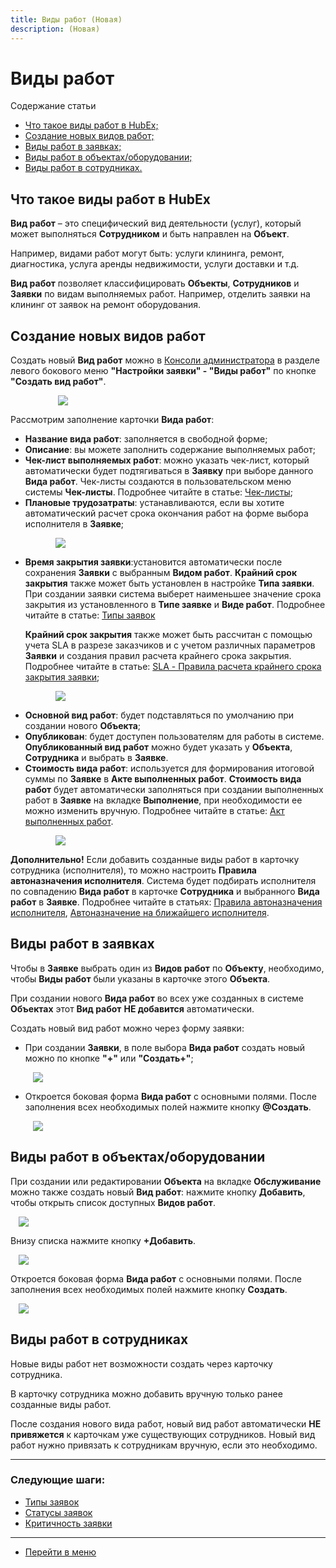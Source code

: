 ```yaml
---
title: Виды работ (Новая)
description: (Новая)
---
```


<h1>Виды работ</h1>

<html lang="ru">
<meta charset="utf-8">

<p>Содержание статьи</p>

<ul>
    <li><a href="#worktype1">Что такое виды работ в HubEx;</a></li>
    <li><a href="#worktype2">Создание новых видов работ;</a></li>
    <li><a href="#worktype3">Виды работ в заявках;</a></li>
    <li><a href="#worktype4">Виды работ в объектах/оборудовании;</a></li>
    <li><a href="#worktype5">Виды работ в сотрудниках.</a></li>
</ul>
</html>

<body>

<h2 id="worktype1">Что такое виды работ в HubEx</h2>

<p><Strong>Вид работ</Strong> – это специфический вид деятельности (услуг), который может выполняться <Strong>Сотрудником</Strong> и быть направлен на <Strong>Объект</Strong>.</p>
<p>Например, видами работ могут быть: услуги клининга, ремонт, диагностика, услуга аренды недвижимости, услуги доставки и т.д.</p>
<p><Strong>Вид работ</Strong> позволяет классифицировать <Strong>Объекты</Strong>, <Strong>Сотрудников</Strong> и <Strong>Заявки</Strong> по видам выполняемых работ. Например, отделить заявки на клининг от заявок на ремонт оборудования.</p>

<h2 id="worktype2">Создание новых видов работ</h2>

<p>Создать новый <Strong>Вид работ</Strong> можно в <a href="https://wiki.hubex.ru/docs/FAQ/RU/admin/HowToEnterTheAdmin.html">Консоли администратора</a> в разделе левого бокового меню <Strong>"Настройки заявки" - "Виды работ"</Strong> по кнопке <Strong>"Создать вид работ"</Strong>.</p>

<div> <img style="margin: 0 auto; display: block; max-width: 70%;" src="/attachments/images/FAQ/ADMIN/WorkType/WorkType.jpg"/> </div>

<p>Рассмотрим заполнение карточки <Strong>Вида работ</Strong>:</p>

<ul>
    <li><strong>Название вида работ</strong>: заполняется в свободной форме;</li>
    <li><Strong>Описание</Strong>: вы можете заполнить содержание выполняемых работ;</li>
    <li><Strong>Чек-лист выполняемых работ</Strong>: можно указать чек-лист, который автоматически будет подтягиваться в <Strong>Заявку</Strong> при выборе данного <Strong>Вида работ</Strong>. Чек-листы создаются в пользовательском меню системы <Strong>Чек-листы</Strong>. Подробнее читайте в статье: <a href="https://wiki.hubex.ru/docs/FAQ/RU/user/Checklists.html">Чек-листы</a>;</li>
    <li><Strong>Плановые трудозатраты</Strong>: устанавливаются, если вы хотите автоматический расчет срока окончания работ на форме выбора исполнителя в <Strong>Заявке</Strong>;</li>
        <p> <div> <img style="margin: 0 auto; display: block; max-width: 80%;" src="/attachments/images/FAQ/ADMIN/WorkType/Engineer.jpg"/> </div> </p>
    <li><strong>Время закрытия заявки</strong>:установится автоматически после сохранения <Strong>Заявки</Strong> с выбранным <Strong>Видом работ</Strong>. <Strong>Крайний срок закрытия</Strong> также может быть установлен в настройке <Strong>Типа заявки</Strong>. При создании заявки система выберет наименьшее значение срока закрытия из установленного в <Strong>Типе заявке</Strong> и <Strong>Виде работ</Strong>. Подробнее читайте в статье: <a href="https://wiki.hubex.ru/docs/FAQ/RU/admin/TicketType.html">Типы заявок</a>
        <p><Strong>Крайний срок закрытия</Strong> также может быть рассчитан с помощью учета SLA в разрезе заказчиков и с учетом различных параметров <Strong>Заявки</Strong> и создания правил расчета крайнего срока закрытия. Подробнее читайте в статье: <a href="https://wiki.hubex.ru/docs/FAQ/RU/admin/SLA.html">SLA - Правила расчета крайнего срока закрытия заявки</a>;</p>
    </li>
        <p> <div> <img style="margin: 0 auto; display: block; max-width: 80%;" src="/attachments/images/FAQ/ADMIN/WorkType/Ticket.jpg"/> </div> </p>
    <li><Strong>Основной вид работ</Strong>: будет подставляться по умолчанию при создании нового <Strong>Объекта</Strong>; </li>
    <li><Strong>Опубликован</Strong>: будет доступен пользователям для работы в системе. <Strong>Опубликованный вид работ</Strong> можно будет указать у <Strong>Объекта</Strong>, <Strong>Сотрудника</Strong> и выбрать в <Strong>Заявке</Strong>.</li>
    <li><Strong>Стоимость вида работ</Strong>: используется для формирования итоговой суммы по <Strong>Заявке</Strong> в <Strong>Акте выполненных работ</Strong>. <Strong>Стоимость вида работ</Strong> будет автоматически заполняться при создании выполненных работ в <Strong>Заявке</Strong> на вкладке <Strong>Выполнение</Strong>, при необходимости ее можно изменить вручную. Подробнее читайте в статье: <a href="https://wiki.hubex.ru/docs/FAQ/RU/user/ActOFAcceptance.html">Акт выполненных работ</a>.</li>
        <p> <div> <img style="margin: 0 auto; display: block; max-width: 80%;" src="/attachments/images/FAQ/ADMIN/WorkType/Works.jpg"/> </div> </p>
</ul>

<p><strong>Дополнительно!</strong> Если добавить созданные виды работ в карточку сотрудника (исполнителя), то можно настроить <Strong>Правила автоназначения исполнителя</Strong>. Система будет подбирать исполнителя по совпадению <Strong>Вида работ</Strong> в карточке <Strong>Сотрудника</Strong> и выбранного <Strong>Вида работ</Strong> в <Strong>Заявке</Strong>. Подробнее читайте в статьях: <a href="https://wiki.hubex.ru/docs/FAQ/RU/admin/RulesOfChoice.html">Правила автоназначения исполнителя</a>, <a href="https://wiki.hubex.ru/docs/FAQ/RU/user/RulesOfChoiceGEO.html">Автоназначение на ближайшего исполнителя</a>.</p>

<h2 id="worktype3">Виды работ в заявках</h2>

<p>Чтобы в <Strong>Заявке</Strong> выбрать один из <Strong>Видов работ</Strong> по <Strong>Объекту</Strong>, необходимо, чтобы <Strong>Виды работ</Strong> были указаны в карточке этого <Strong>Объекта</Strong>.</p>

<p>При создании нового <Strong>Вида работ</Strong> во всех уже созданных в системе <Strong>Объектах</Strong> этот <Strong>Вид работ</Strong> <strong>НЕ добавится</strong> автоматически.</p>

<p>Создать новый вид работ можно через форму заявки:</p>

<ul>
    <li>При создании <Strong>Заявки</Strong>, в поле выбора <Strong>Вида работ</Strong> создать новый можно по кнопке <Strong>"+"</Strong> или <Strong>"Создать+"</Strong>;
        <p> <div> <img style="margin: 0 auto; display: block; max-width: 95%;" src="/attachments/images/FAQ/ADMIN/WorkType/Ticket2.jpg"/> </div> </p>
    </li>
    <li>Откроется боковая форма <Strong>Вида работ</Strong> с основными полями. После заполнения всех необходимых полей нажмите кнопку <Strong>@Создать</Strong>.
        <p> <div> <img style="margin: 0 auto; display: block; max-width: 95%;" src="/attachments/images/FAQ/ADMIN/WorkType/Ticket3.jpg"/> </div> </p>
    </li>
</ul>

<h2 id="worktype4">Виды работ в объектах/оборудовании</h2>

<p>При создании или редактировании <Strong>Объекта</Strong> на вкладке <Strong>Обслуживание</Strong> можно также создать новый <Strong>Вид работ</Strong>: нажмите кнопку <Strong>Добавить</Strong>, чтобы открыть список доступных <Strong>Видов работ</Strong>.</p>

<p> <div> <img style="margin: 0 auto; display: block; max-width: 95%;" src="/attachments/images/FAQ/ADMIN/WorkType/Object.jpg"/> </div> </p>
    
<p>Внизу списка нажмите кнопку <Strong>+Добавить</Strong>.</p>

<p> <div> <img style="margin: 0 auto; display: block; max-width: 95%;" src="/attachments/images/FAQ/ADMIN/WorkType/Object2.jpg"/> </div> </p>

<p>Откроется боковая форма <Strong>Вида работ</Strong> с основными полями. После заполнения всех необходимых полей нажмите кнопку <Strong>Создать</Strong>.</p>

<p> <div> <img style="margin: 0 auto; display: block; max-width: 95%;" src="/attachments/images/FAQ/ADMIN/WorkType/Object3.jpg"/> </div> </p>

</body>

<h2 id="worktype5">Виды работ в сотрудниках</h2>

<p>Новые виды работ нет возможности создать через карточку сотрудника.</p>

<p>В карточку сотрудника можно добавить вручную только ранее созданные виды работ.</p>

<p>После создания нового вида работ, новый вид работ автоматически <strong>НЕ привяжется</strong> к карточкам уже существующих сотрудников. Новый вид работ нужно привязать к сотрудникам вручную, если это необходимо.</p>

___
### Следующие шаги:
- [Типы заявок](./TicketType.md)
- [Статусы заявок](./StatusType.md)
- [Критичность заявки](./Criticality.md)

____
- [Перейти в меню](http://wiki.hubex.ru)
